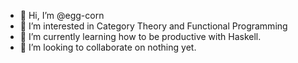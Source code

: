 - 👋 Hi, I’m @egg-corn
- 👀 I’m interested in Category Theory and Functional Programming
- 🌱 I’m currently learning how to be productive with Haskell.
- 💞️ I’m looking to collaborate on nothing yet.

<!---
egg-corn/timo-wky is a ✨ special ✨ repository because its `README.md` (this file) appears on your GitHub profile.
You can click the Preview link to take a look at your changes.
--->
